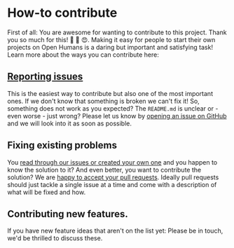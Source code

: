 # How-to contribute
First of all: You are awesome for wanting to contribute to this project. Thank you so much for this! 🎉 🍾 😍. Making it easy for people to start their own projects on Open Humans is a daring but important and satisfying task! Learn more about the ways you can contribute here:

## [Reporting issues](https://github.com/gedankenstuecke/ftdna-upload/issues)

This is the easiest way to contribute but also one of the most important ones. If we don't know that something is broken we can't fix it! So, something does not work as you expected? The `README.md` is unclear or - even worse - just wrong? Please let us know by [opening an issue on GitHub](https://github.com/gedankenstuecke/ftdna-upload/issues) and we will look into it as soon as possible.


## Fixing existing problems
You [read through our issues or created your own one](https://github.com/gedankenstuecke/ftdna-upload/issues) and you happen to know the solution to it? And even better, you want to contribute the solution? We are [happy to accept your pull requests](https://github.com/gedankenstuecke/ftdna-upload/pulls). Ideally pull requests should just tackle a single issue at a time and come with a description of what will be fixed and how.

## Contributing new features.
If you have new feature ideas that aren't on the list yet: Please be in touch, we'd be thrilled to discuss these.
